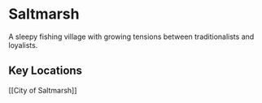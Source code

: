 # Saltmarsh

A sleepy fishing village with growing tensions between traditionalists and loyalists.

## Key Locations
[[City of Saltmarsh]]